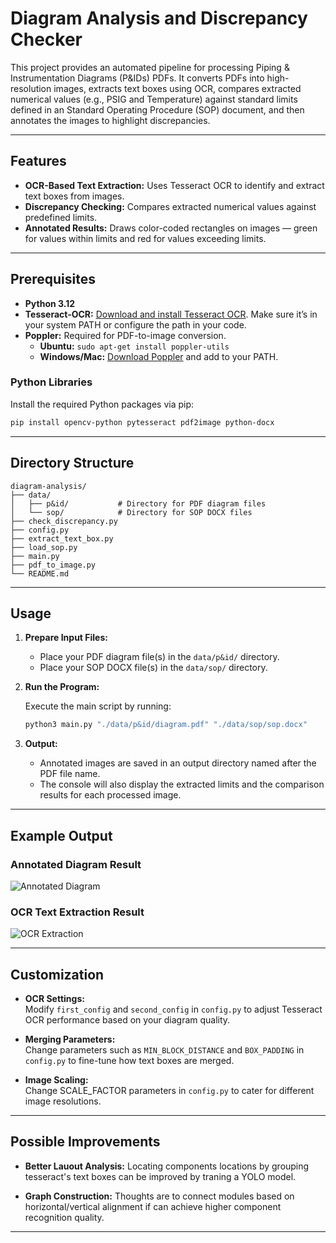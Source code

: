 # Diagram Analysis and Discrepancy Checker

This project provides an automated pipeline for processing Piping & Instrumentation Diagrams (P&IDs) PDFs. It converts PDFs into high-resolution images, extracts text boxes using OCR, compares extracted numerical values (e.g., PSIG and Temperature) against standard limits defined in an Standard Operating Procedure (SOP) document, and then annotates the images to highlight discrepancies.

---

## Features

- **OCR-Based Text Extraction:** Uses Tesseract OCR to identify and extract text boxes from images.
- **Discrepancy Checking:** Compares extracted numerical values against predefined limits.
- **Annotated Results:** Draws color-coded rectangles on images — green for values within limits and red for values exceeding limits.

---

## Prerequisites

- **Python 3.12**
- **Tesseract-OCR:** [Download and install Tesseract OCR](https://github.com/tesseract-ocr/tesseract). Make sure it’s in your system PATH or configure the path in your code.
- **Poppler:** Required for PDF-to-image conversion.  
  - **Ubuntu:** `sudo apt-get install poppler-utils`  
  - **Windows/Mac:** [Download Poppler](http://blog.alivate.com.au/poppler-windows/) and add to your PATH.

### Python Libraries

Install the required Python packages via pip:

```bash
pip install opencv-python pytesseract pdf2image python-docx
```

---

## Directory Structure

```
diagram-analysis/
├── data/
│   ├── p&id/           # Directory for PDF diagram files
│   └── sop/            # Directory for SOP DOCX files
├── check_discrepancy.py
├── config.py
├── extract_text_box.py
├── load_sop.py
├── main.py
├── pdf_to_image.py
└── README.md
```

---

## Usage

1. **Prepare Input Files:**
   - Place your PDF diagram file(s) in the `data/p&id/` directory.
   - Place your SOP DOCX file(s) in the `data/sop/` directory.

2. **Run the Program:**

   Execute the main script by running:

   ```bash
   python3 main.py "./data/p&id/diagram.pdf" "./data/sop/sop.docx"
   ```

3. **Output:**
   - Annotated images are saved in an output directory named after the PDF file name.
   - The console will also display the extracted limits and the comparison results for each processed image.

---

## Example Output

### Annotated Diagram Result

![Annotated Diagram](images/page_1_analyzed.png)

### OCR Text Extraction Result

![OCR Extraction](images/page_1.png)

---

## Customization

- **OCR Settings:**  
  Modify `first_config` and `second_config` in `config.py` to adjust Tesseract OCR performance based on your diagram quality.

- **Merging Parameters:**  
  Change parameters such as `MIN_BLOCK_DISTANCE` and `BOX_PADDING` in `config.py` to fine-tune how text boxes are merged.

- **Image Scaling:**  
  Change SCALE_FACTOR parameters in `config.py` to cater for different image resolutions.

---

## Possible Improvements

- **Better Lauout Analysis:**
  Locating components locations by grouping tesseract's text boxes can be improved by traning a YOLO model.

- **Graph Construction:**
  Thoughts are to connect modules based on horizontal/vertical alignment if can achieve higher component recognition quality.

---
